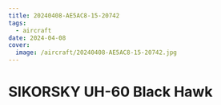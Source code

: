 ```yaml
---
title: 20240408-AE5AC8-15-20742
tags:
  - aircraft
date: 2024-04-08
cover:
  image: /aircraft/20240408-AE5AC8-15-20742.jpg
---
```


# SIKORSKY UH-60 Black Hawk